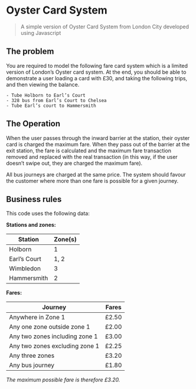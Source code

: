 # Oyster Card System 
> A simple version of Oyster Card System from London City developed using Javascript

## The problem
You are required to model the following fare card system which is a limited version of London’s Oyster card system. At the end, you should be able to demonstrate a user loading a card with £30, and taking the following trips, and then viewing the balance.
```
- Tube Holborn to Earl’s Court
- 328 bus from Earl’s Court to Chelsea
- Tube Earl’s court to Hammersmith
```

## The Operation
When the user passes through the inward barrier at the station, their oyster card is charged the maximum fare. When they pass out of the barrier at the exit station, the fare is calculated and the maximum
fare transaction removed and replaced with the real transaction (in this way, if the user doesn’t swipe out, they are charged the maximum fare).

All bus journeys are charged at the same price.
The system should favour the customer where more than one fare is possible for a given journey. 

## Business rules
This code uses the following data:

**Stations and zones:**

| Station | Zone(s) |
| ------ | ------ |
| Holborn | 1 |
| Earl’s Court | 1, 2 |
| Wimbledon | 3 |
| Hammersmith | 2 |

**Fares:**

| Journey | Fares |
| ------ | ------ |
| Anywhere in Zone 1 | £2.50 |
| Any one zone outside zone 1 | £2.00 |
| Any two zones including zone 1 | £3.00 |
| Any two zones excluding zone 1 | £2.25 |
| Any three zones | £3.20 |
| Any bus journey | £1.80 |

*The maximum possible fare is therefore £3.20.*